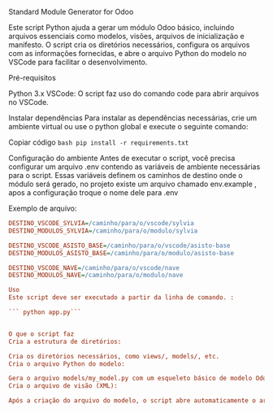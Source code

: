 Standard Module Generator for Odoo

Este script Python ajuda a gerar um módulo Odoo básico, incluindo arquivos essenciais como modelos, visões, arquivos de inicialização e manifesto. O script cria os diretórios necessários, configura os arquivos com as informações fornecidas, e abre o arquivo Python do modelo no VSCode para facilitar o desenvolvimento.

Pré-requisitos

Python 3.x
VSCode: O script faz uso do comando code para abrir arquivos no VSCode.

Instalar dependências
Para instalar as dependências necessárias, crie um ambiente virtual ou use o python global e execute o seguinte comando:

Copiar código
```bash pip install -r requirements.txt```

Configuração do ambiente
Antes de executar o script, você precisa configurar um arquivo .env contendo as variáveis de ambiente necessárias para o script. Essas variáveis definem os caminhos de destino onde o módulo será gerado, no projeto existe um arquivo chamado env.example , apos a configuração troque o nome dele para .env

Exemplo de arquivo:

```ini
DESTINO_VSCODE_SYLVIA=/caminho/para/o/vscode/sylvia
DESTINO_MODULOS_SYLVIA=/caminho/para/o/modulo/sylvia

DESTINO_VSCODE_ASISTO_BASE=/caminho/para/o/vscode/asisto-base
DESTINO_MODULOS_ASISTO_BASE=/caminho/para/o/modulo/asisto-base

DESTINO_VSCODE_NAVE=/caminho/para/o/vscode/nave
DESTINO_MODULOS_NAVE=/caminho/para/o/modulo/nave

Uso
Este script deve ser executado a partir da linha de comando. :

``` python app.py```


O que o script faz
Cria a estrutura de diretórios:

Cria os diretórios necessários, como views/, models/, etc.
Cria o arquivo Python do modelo:

Gera o arquivo models/my_model.py com um esqueleto básico de modelo Odoo,
Cria o arquivo de visão (XML):

Após a criação do arquivo do modelo, o script abre automaticamente o arquivo Python no VSCode, usando o comando code.